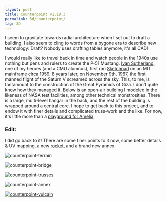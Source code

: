 ```yaml
---
layout: post
title: Counterpoint v1.18.3
permalink: 3d/counterpoint/
tag: 3D
---
```


I seem to gravitate towards radial architecture when I set out to draft a building. I also seem to cling to words from a bygone era to describe new technology: Draft? Nobody uses drafting tables anymore, it's all CAD!

I would really like to travel back in time and watch people in the 1940s use nothing but pens and rulers to create the P-51 Mustang. [Ivan Sutherland][ivan], one of my heroes (and a CMU alumnus), first ran [Sketchpad][sketch] on an MIT mainframe circa 1959. 8 years later, on November 9th, 1967, the first manned flight of the Saturn V screamed across the sky. This, to me, is tantamount to the construction of the Great Pyramids of Giza. I don't quite know how they managed it. Below is an open-air building I modeled in the likeness of NASA test facilities, among other technical monstrosities. There is a large, multi-level hangar in the back, and the rest of the building is wrapped around a central core. I hope to get back to this project, and to endow it with finer details and complicated truss-work and the like. For now, it's little more than a [playground for Amelia][amelia].

### Edit: ###
I did go back to it! There are some finer points to it now, some better details & UV mapping, a new [rocket](/3d/vulcain), and a brand new annex.

![counterpoint-terrain](/rsrc/3d/counterpoint/terrain_v1.17.9.png)

![counterpoint-bridge](/rsrc/3d/counterpoint/bridge_v1.18.3.png)

![counterpoint-trusses](/rsrc/3d/counterpoint/trusses_v1.18.3.png)

![counterpoint-annex](/rsrc/3d/counterpoint/annex_v1.18.2.png)

[![counterpoint-vulcain](/rsrc/3d/vulcain/core_v2.1.55.png)](/3d/vulcain)


[ivan]: http://en.wikipedia.org/wiki/Ivan_Sutherland
[sketch]: http://en.wikipedia.org/wiki/Sketchpad
[amelia]: /gd/amelia_animation